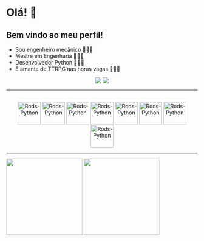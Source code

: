 # Olá! 🧡

## Bem vindo ao meu perfil! 
- Sou engenheiro mecânico 👨🏻‍🔧 
- Mestre em Engenharia 👨🏻‍🔬
- Desenvolvedor Python 👨🏻‍💻
- E amante de TTRPG nas horas vagas 🧙🏻‍♂️

<div align="center">
 <a href="https://www.linkedin.com/in/rodolpho-kades" target="_blank"><img src="https://img.shields.io/badge/-LinkedIn-%230077B5?style=for-the-badge&logo=linkedin&logoColor=white" target="_blank"></a>
   <a href="https://www.instagram.com/rodolphokades/" target="_blank"><img src="https://img.shields.io/badge/-Instagram-%23E4405F?style=for-the-badge&logo=instagram&logoColor=white" target="_blank"></a>
</div>
 
---

<div align="center" style="display: inline_block"><br>
  <img align="center" alt="Rods-Python" height="60" width="60" src="https://cdn.jsdelivr.net/gh/devicons/devicon/icons/python/python-original.svg" />
  <img align="center" alt="Rods-Python" height="60" width="60" src="https://cdn.jsdelivr.net/gh/devicons/devicon/icons/pycharm/pycharm-original.svg" />
  <img align="center" alt="Rods-Python" height="60" width="60" src="https://cdn.jsdelivr.net/gh/devicons/devicon/icons/mysql/mysql-original-wordmark.svg" />
  <img align="center" alt="Rods-Python" height="60" width="60" src="https://cdn.jsdelivr.net/gh/devicons/devicon/icons/postgresql/postgresql-original-wordmark.svg" />
  <img align="center" alt="Rods-Python" height="60" width="60" src="https://cdn.jsdelivr.net/gh/devicons/devicon/icons/sqlite/sqlite-original.svg" />
  <img align="center" alt="Rods-Python" height="60" width="60" src="https://cdn.jsdelivr.net/gh/devicons/devicon/icons/mongodb/mongodb-original-wordmark.svg" />
  <img align="center" alt="Rods-Python" height="60" width="60" src="https://cdn.jsdelivr.net/gh/devicons/devicon/icons/redis/redis-original-wordmark.svg" />
  <img align="center" alt="Rods-Python" height="60" width="60" src="https://cdn.jsdelivr.net/gh/devicons/devicon/icons/couchdb/couchdb-original.svg" />
</div>

---

<div align = "left">
<img height = "200em" src="https://github-readme-stats.vercel.app/api/top-langs/?username=rodskades&show_icons=true&theme=slateorange&count_private=true"/>
<img height = "200em" src="https://github-readme-stats.vercel.app/api?username=rodskades&show_icons=true&theme=slateorange&count_private=true" />
</div>
